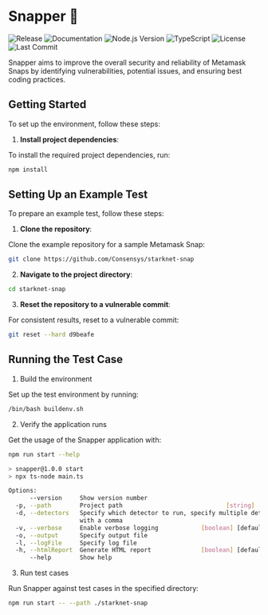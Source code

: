 # Snapper 🐠

![Release](https://github.com/sayfer-io/Snapper/actions/workflows/release.yaml/badge.svg)
![Documentation](https://github.com/sayfer-io/Snapper/actions/workflows/deploy-docs.yaml/badge.svg)
![Node.js Version](https://img.shields.io/badge/node.js-22.3.0-brightgreen)
![TypeScript](https://img.shields.io/badge/types-TypeScript-blue)
![License](https://img.shields.io/github/license/sayfer-io/Snapper)
![Last Commit](https://img.shields.io/github/last-commit/sayfer-io/Snapper)

Snapper aims to improve the overall security and reliability of Metamask Snaps by identifying vulnerabilities, potential issues, and ensuring best coding practices.

## Getting Started

To set up the environment, follow these steps:

1. **Install project dependencies**:

To install the required project dependencies, run:

```bash
npm install
```

## Setting Up an Example Test

To prepare an example test, follow these steps:

1. **Clone the repository**:

Clone the example repository for a sample Metamask Snap:

```bash
git clone https://github.com/Consensys/starknet-snap
```

2. **Navigate to the project directory**:

```bash
cd starknet-snap
```

3. **Reset the repository to a vulnerable commit**:

For consistent results, reset to a vulnerable commit:

```bash
git reset --hard d9beafe
```

## Running the Test Case

1. Build the environment

Set up the test environment by running:

```bash
/bin/bash buildenv.sh
```

2. Verify the application runs

Get the usage of the Snapper application with:

```bash
npm run start --help

> snapper@1.0.0 start
> npx ts-node main.ts

Options:
      --version     Show version number                                [boolean]
  -p, --path        Project path                             [string] [required]
  -d, --detectors   Specify which detector to run, specify multiple detectors
                    with a comma                                        [string]
  -v, --verbose     Enable verbose logging            [boolean] [default: false]
  -o, --output      Specify output file                                 [string]
  -l, --logFile     Specify log file                                    [string]
  -h, --htmlReport  Generate HTML report              [boolean] [default: false]
      --help        Show help                                          [boolean]
```

3. Run test cases

Run Snapper against test cases in the specified directory:

```bash
npm run start -- --path ./starknet-snap
```
